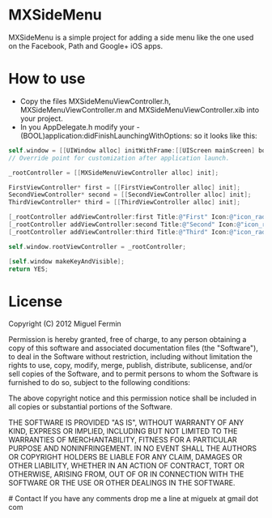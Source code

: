 # MXSideMenu

MXSideMenu is a simple project for adding a side menu like the one used on the Facebook, Path and Google+ iOS apps. 

# How to use
- Copy the files MXSideMenuViewController.h, MXSideMenuViewController.m and MXSideMenuViewController.xib into your project.
- In you AppDelegate.h modify your - (BOOL)application:didFinishLaunchingWithOptions: so it looks like this:


```objective-c
self.window = [[UIWindow alloc] initWithFrame:[[UIScreen mainScreen] bounds]];
// Override point for customization after application launch.

_rootController = [[MXSideMenuViewController alloc] init];

FirstViewController* first = [[FirstViewController alloc] init];
SecondViewController* second = [[SecondViewController alloc] init];
ThirdViewController* third = [[ThirdViewController alloc] init];

[_rootController addViewController:first Title:@"First" Icon:@"icon_radar.png"];
[_rootController addViewController:second Title:@"Second" Icon:@"icon_radar.png"];
[_rootController addViewController:third Title:@"Third" Icon:@"icon_radar.png"];

self.window.rootViewController = _rootController;

[self.window makeKeyAndVisible];
return YES; 
```


# License
Copyright (C) 2012 Miguel Fermin

Permission is hereby granted, free of charge, to any person obtaining a copy of this software and associated documentation files (the "Software"), to deal in the Software without restriction, including without limitation the rights to use, copy, modify, merge, publish, distribute, sublicense, and/or sell copies of the Software, and to permit persons to whom the Software is furnished to do so, subject to the following conditions:

The above copyright notice and this permission notice shall be included in all copies or substantial portions of the Software.

THE SOFTWARE IS PROVIDED "AS IS", WITHOUT WARRANTY OF ANY KIND, EXPRESS OR IMPLIED, INCLUDING BUT NOT LIMITED TO THE WARRANTIES OF MERCHANTABILITY, FITNESS FOR A PARTICULAR PURPOSE AND NONINFRINGEMENT. IN NO EVENT SHALL THE AUTHORS OR COPYRIGHT HOLDERS BE LIABLE FOR ANY CLAIM, DAMAGES OR OTHER LIABILITY, WHETHER IN AN ACTION OF CONTRACT, TORT OR OTHERWISE, ARISING FROM, OUT OF OR IN CONNECTION WITH THE SOFTWARE OR THE USE OR OTHER DEALINGS IN THE SOFTWARE.
 
# Contact
If you have any comments drop me a line at miguelx at gmail dot com